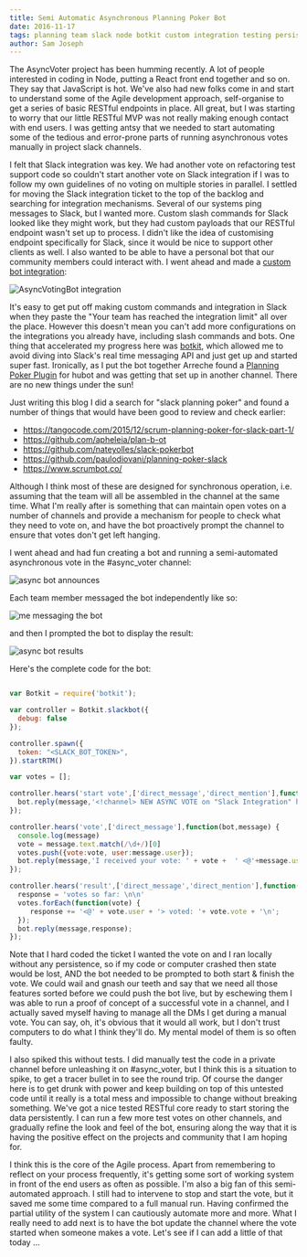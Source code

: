 ```yaml
---
title: Semi Automatic Asynchronous Planning Poker Bot
date: 2016-11-17
tags: planning team slack node botkit custom integration testing persistence spiking tracer-bullet prototype
author: Sam Joseph
---
```


The AsyncVoter project has been humming recently.  A lot of people interested in coding in Node, putting a React front end together and so on.  They say that JavaScript is hot.  We've also had new folks come in and start to understand some of the Agile development approach, self-organise to get a series of basic RESTful endpoints in place.  All great, but I was starting to worry that our little RESTful MVP was not really making enough contact with end users.  I was getting antsy that we needed to start automating some of the tedious and error-prone parts of running asynchronous votes manually in project slack channels.

I felt that Slack integration was key.  We had another vote on refactoring test support code so couldn't start another vote on Slack integration if I was to follow my own guidelines of no voting on multiple stories in parallel.  I settled for moving the Slack integration ticket to the top of the backlog and searching for integration mechanisms.  Several of our systems ping messages to Slack, but I wanted more.  Custom slash commands for Slack looked like they might work, but they had custom payloads that our RESTful endpoint wasn't set up to process.  I didn't like the idea of customising endpoint specifically for Slack, since it would be nice to support other clients as well.  I also wanted to be able to have a personal bot that our community members could interact with.  I went ahead and made a [custom bot integration](https://api.slack.com/bot-users):

![AsyncVotingBot integration](https://www.dropbox.com/s/wopizsow3ortdbu/Screenshot%202016-11-17%2009.17.40.png?dl=1)

It's easy to get put off making custom commands and integration in Slack when they paste the "Your team has reached the integration limit" all over the place.  However this doesn't mean you can't add more configurations on the integrations you already have, including slash commands and bots.  One thing that accelerated my progress here was [botkit](https://howdy.ai/botkit/), which allowed me to avoid diving into Slack's real time messaging API and just get up and started super fast.  Ironically, as I put the bot together Arreche found a [Planning Poker Plugin](https://github.com/Sergej-Popov/hubot-planning-poker) for hubot and was getting that set up in another channel.  There are no new things under the sun!  

Just writing this blog I did a search for "slack planning poker" and found a number of things that would have been good to review and check earlier:

* https://tangocode.com/2015/12/scrum-planning-poker-for-slack-part-1/
* https://github.com/apheleia/plan-b-ot
* https://github.com/nateyolles/slack-pokerbot
* https://github.com/paulodiovani/planning-poker-slack
* https://www.scrumbot.co/

Although I think most of these are designed for synchronous operation, i.e. assuming that the team will all be assembled in the channel at the same time.  What I'm really after is something that can maintain open votes on a number of channels and provide a mechanism for people to check what they need to vote on, and have the bot proactively prompt the channel to ensure that votes don't get left hanging.

I went ahead and had fun creating a bot and running a semi-automated asynchronous vote in the #async_voter channel:

![async bot announces](https://www.dropbox.com/s/j2vu3nwh53yt1hp/Screenshot%202016-11-17%2009.28.26.png?dl=1)

Each team member messaged the bot independently like so:

![me messaging the bot](https://www.dropbox.com/s/obn0y3xphjn85pg/Screenshot%202016-11-17%2009.29.38.png?dl=1)

and then I prompted the bot to display the result:

![async bot results](https://www.dropbox.com/s/4s2pjly2u2emsaf/Screenshot%202016-11-17%2009.28.58.png?dl=1)

Here's the complete code for the bot:

```js

var Botkit = require('botkit');

var controller = Botkit.slackbot({
  debug: false
});

controller.spawn({
  token: "<SLACK_BOT_TOKEN>",
}).startRTM()

var votes = [];

controller.hears('start vote',['direct_message','direct_mention'],function(bot,message) {
  bot.reply(message,'<!channel> NEW ASYNC VOTE on "Slack Integration" https://github.com/AgileVentures/AsyncVoter/issues/12  Please DM me with: `vote 1` (Simple), `vote 2` (Medium) or `vote 3` (Hard) - Discussion in ticket or here as you prefer. :slightly_smiling_face:');
});

controller.hears('vote',['direct_message'],function(bot,message) {
  console.log(message)
  vote = message.text.match(/\d+/)[0]
  votes.push({vote:vote, user:message.user});
  bot.reply(message,'I received your vote: ' + vote +  ' <@'+message.user+'>');
});

controller.hears('result',['direct_message','direct_mention'],function(bot,message) {
  response = 'votes so far: \n\n'
  votes.forEach(function(vote) {
     response += '<@' + vote.user + '> voted: '+ vote.vote + '\n';
  });
  bot.reply(message,response);
});
```

Note that I hard coded the ticket I wanted the vote on and I ran locally without any persistence, so if my code or computer crashed then state would be lost, AND the bot needed to be prompted to both start & finish the vote.  We could wail and gnash our teeth and say that we need all those features sorted before we could push the bot live, but by eschewing them I was able to run a proof of concept of a successful vote in a channel, and I actually saved myself having to manage all the DMs I get during a manual vote.  You can say, oh, it's obvious that it would all work, but I don't trust computers to do what I think they'll do.  My mental model of them is so often faulty.

I also spiked this without tests.  I did manually test the code in a private channel before unleashing it on #async_voter, but I think this is a situation to spike, to get a tracer bullet in to see the round trip.   Of course the danger here is to get drunk with power and keep building on top of this untested code until it really is a total mess and impossible to change without breaking something.  We've got a nice tested RESTful core ready to start storing the data persistently.  I can run a few more test votes on other channels, and gradually refine the look and feel of the bot, ensuring along the way that it is having the positive effect on the projects and community that I am hoping for.

I think this is the core of the Agile process.  Apart from remembering to reflect on your process frequently, it's getting some sort of working system in front of the end users as often as possible.  I'm also a big fan of this semi-automated approach.  I still had to intervene to stop and start the vote, but it saved me some time compared to a full manual run.  Having confirmed the partial utility of the system I can cautiously automate more and more.  What I really need to add next is to have the bot update the channel where the vote started when someone makes a vote.  Let's see if I can add a little of that today ...









